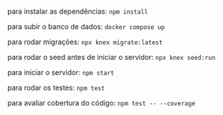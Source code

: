 para instalar as dependências: `npm install`

para subir o banco de dados: `docker compose up`

para rodar migrações: `npx knex migrate:latest`

para rodar o seed antes de iniciar o servidor: `npx knex seed:run`

para iniciar o servidor: `npm start`

para rodar os testes: `npm test`

para avaliar cobertura do código: `npm test -- --coverage`